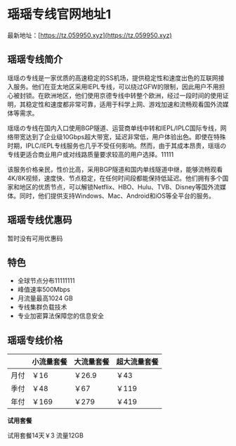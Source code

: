 # 瑶瑶专线官网地址1

最新地址：[https://tz.059950.xyz](https://tz.059950.xyz)

## 瑶瑶专线简介

瑶瑶の专线是一家优质的高速稳定的SS机场，提供稳定性和速度出色的互联网接入服务。他们在亚太地区采用IEPL专线，可以绕过GFW的限制，因此用户不用担心被封锁。在欧洲地区，他们使用京德专线中转整个欧洲，经过一段时间的使用证明，其稳定性和速度都非常可靠，适用于科学上网、游戏加速和流畅观看国外流媒体等需求。

瑶瑶の专线在国内入口使用BGP隧道、运营商单线中转和IEPL/IPLC国际专线，网络带宽达到了企业级10Gbps超大带宽，延迟非常低，用户体验出色。即使在特殊时期，IPLC/IEPL专线服务也几乎不受任何影响。然而，由于其成本昂贵，瑶瑶の专线更适合商业用户或对线路质量要求较高的用户选择。11111

该服务价格亲民，性价比高，采用BGP隧道和国内单线隧道中继，能够流畅观看4K/8K视频，速度快、节点稳定，在任何时间段都能保持低延迟。他们拥有多个国家和地区的优质节点，可以解锁Netflix、HBO、Hulu、TVB、Disney等国外流媒体。同时，他们提供支持Windows、Mac、Android和iOS等全平台的服务。

## 瑶瑶专线优惠码

暂时没有可用优惠码

## 特色

* 全球节点分布11111111
* 峰值速率500Mbps
* 月流量最高1024 GB
* 专线集群负载技术
* 专业加密算法保障您的信息安全

## 瑶瑶专线价格

||小流量套餐|大流量套餐|超大流量套餐|
|----|----|----|----|
|月付|￥16|￥26.9|￥43|
|季付|￥48|￥67|￥119|
|年付|￥169|￥279|￥419|

**试用套餐**

试用套餐14天￥3 流量12GB

